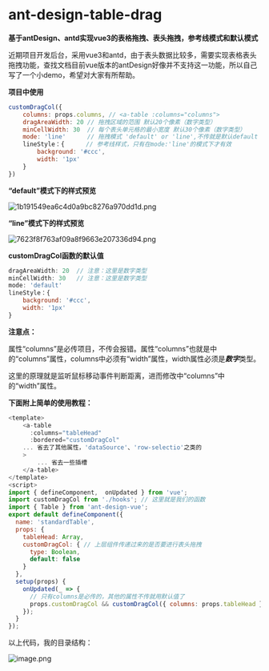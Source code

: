 # ant-design-table-drag
**基于antDesign、antd实现vue3的表格拖拽、表头拖拽，参考线模式和默认模式**

近期项目开发后台，采用vue3和antd，由于表头数据比较多，需要实现表格表头拖拽功能，查找文档目前vue版本的antDesign好像并不支持这一功能，所以自己写了一个小demo，希望对大家有所帮助。

**项目中使用**

~~~javascript
customDragCol({
    columns: props.columns, // <a-table :columns="columns">
    dragAreaWidth: 20 // 拖拽区域的范围 默认20个像素（数字类型）
    minCellWidth: 30  // 每个表头单元格的最小宽度 默认30个像素（数字类型）
    mode: 'line'      // 拖拽模式 'default' or 'line',不传就是默认default
    lineStyle：{      // 参考线样式，只有在mode:'line'的模式下才有效
     	background: '#ccc',
        width: '1px'
	}     
})
~~~

**“default”模式下的样式预览**

![1b191549ea6c4d0a9bc8276a970dd1d.png](https://i.loli.net/2021/09/18/N9Y8WILaSf2Hxvi.png)

**“line”模式下的样式预览**

![7623f8f763af09a8f9663e207336d94.png](https://i.loli.net/2021/09/18/X5ZS8zAhF6i4Rrg.png)



**customDragCol函数的默认值**

```javascript
dragAreaWidth: 20  // 注意：这里是数字类型
minCellWidth: 30   // 注意：这里是数字类型
mode: 'default'
lineStyle：{
    background: '#ccc',
    width: '1px'
}  
```

**注意点：**

​		属性“columns”是必传项目，不传会报错。属性“columns”也就是<a-table :columns="columns">中的“columns”属性，columns中必须有“width”属性，width属性必须是***数字***类型。

​		这里的原理就是监听鼠标移动事件判断距离，进而修改<a-table :columns="columns">中“columns”中的“width”属性。

**下面附上简单的使用教程：**

~~~javascript
<template>
    <a-table
      :columns="tableHead"
      :bordered="customDragCol"
	... 省去了其他属性，'dataSource'、'row-selectio'之类的
    >
    	... 省去一些插槽
    </a-table>
</template>
<script>
import { defineComponent,  onUpdated } from 'vue';
import customDragCol from './hooks'; // 这里就是我们的函数
import { Table } from 'ant-design-vue';
export default defineComponent({
  name: 'standardTable',
  props: {
    tableHead: Array,
    customDragCol: { // 上层组件传递过来的是否要进行表头拖拽
      type: Boolean,
      default: false
    }
  },
  setup(props) {
    onUpdated(_ => {
      // 只有columns是必传的，其他的属性不传就用默认值了
      props.customDragCol && customDragCol({ columns: props.tableHead });
    });
  }
});
~~~

以上代码，我的目录结构：

![image.png](https://i.loli.net/2021/09/18/TJCF63VPD2yurXH.png)

